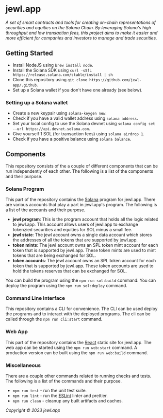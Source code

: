 # jewl.app

*A set of smart contracts and tools for creating on-chain representations of securities and equities on the Solana Chain. By leveraging Solana's high throughput and low transaction fees, this project aims to make it easier and more efficient for companies and investors to manage and trade securities.*

## Getting Started

* Install NodeJS using `brew install node`.
* Install the Solana SDK using `curl -sSfL https://release.solana.com/stable/install | sh`
* Clone this repository using `git clone https://github.com/jewl-app/.github`.
* Set up a Solana wallet if you don't have one already (see below).

### Setting up a Solana wallet

* Create a new keypair  using `solana-keygen new`.
* Check if you have a valid wallet address using `solana address`.
* Set your local config to use the Solana devnet using `solana config set --url https://api.devnet.solana.com`.
* Give yourself 1 SOL (for transaction fees) using `solana airdrop 1`.
* Check if you have a positive balance using `solana balance`.

## Components

This repository consists of the a couple of different components that can be run independently of each other. The following is a list of the components and their purpose.

### Solana Program

This part of the repository contains the [Solana](https://solana.com) program for jewl.app. There are various accounts that play a part in jewl.app's program. The following is a list of the accounts and their purpose.

* **jewl program**: This is the program account that holds all the logic related to jewl.app. This account allows users of jewl.app to exchange tokenzied securities and equities for SOL minus a small fee.
* **jewl state**: The jewl account owns a single data account which stores the addresses of all the tokens that are supported by jewl.app.
* **token mints**: The jewl account owns an SPL token mint account for each token that is supported by jewl.app. These token mints are used to mint tokens that are being exchanged for SOL.
* **token accounts**: The jewl account owns an SPL token account for each token that is supported by jewl.app. These token accounts are used to hold the tokens reserves that can be exchanged for SOL.

You can build the program using the `npm run sol:build` command. You can deploy the program using the `npm run sol:deploy` command.

### Command Line Interface

This repository contains a CLI for convenience. The CLI can be used deploy the programs and to interact with the deployed programs. The cli can be called through the `npm run cli:start` command.

### Web App

This part of the repository contains the [React](https://reactjs.org) static site for jewl.app. The web app can be started using the `npm run web:start` command. A production version can be built using the `npm run web:build` command.

### Miscellaneous

There are a couple other commands related to running checks and tests. The following is a list of the commands and their purpose.

* `npm run test` - run the unit test suite.
* `npm run lint` - run the [ESLint](https://eslint.org) linter and prettier.
* `npm run clean` - cleanup any built artifacts and caches.


*Copyright © 2023 jewl.app*
